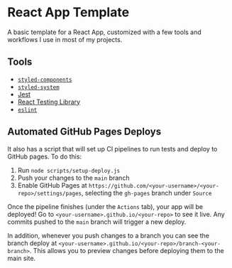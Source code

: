 # React App Template

A basic template for a React App, customized with a few tools and workflows I
use in most of my projects.

## Tools

- [`styled-components`](https://styled-components.com/)
- [`styled-system`](https://styled-system.com/)
- [Jest](https://jestjs.io)
- [React Testing Library](https://testing-library.com/docs/react-testing-library/intro/)
- [`eslint`](https://eslint.org/)

## Automated GitHub Pages Deploys

It also has a script that will set up CI pipelines to run tests and deploy to
GitHub pages. To do this:

1. Run `node scripts/setup-deploy.js`
2. Push your changes to the `main` branch
3. Enable GitHub Pages at
   `https://github.com/<your-username>/<your-repo>/settings/pages`, selecting
   the `gh-pages` branch under `Source`

Once the pipeline finishes (under the `Actions` tab), your app will be deployed!
Go to `<your-username>.github.io/<your-repo>` to see it live. Any commits pushed
to the `main` branch will trigger a new deploy.

In addition, whenever you push changes to a branch you can see the branch deploy
at `<your-username>.github.io/<your-repo>/branch-<your-branch>`. This allows you
to preview changes before deploying them to the main site.
